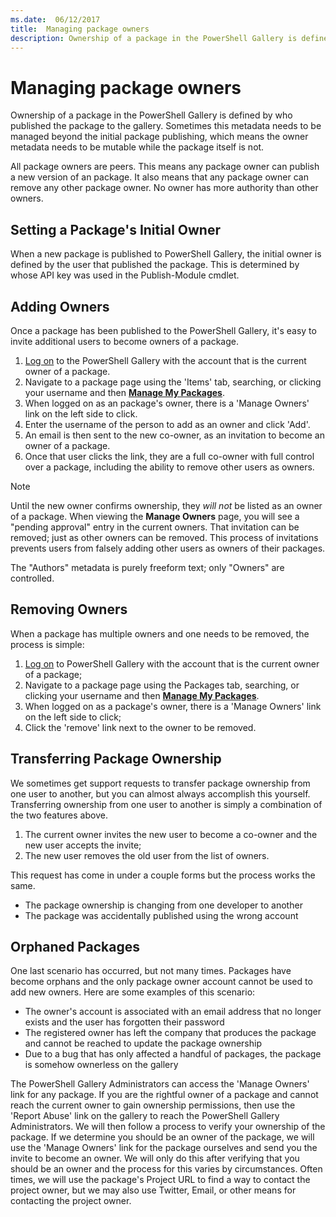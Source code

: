 ```yaml
---
ms.date:  06/12/2017
title:  Managing package owners
description: Ownership of a package in the PowerShell Gallery is defined by who published the package to the gallery.
---
```

# Managing package owners

Ownership of a package in the PowerShell Gallery is defined by who published the package to the
gallery. Sometimes this metadata needs to be managed beyond the initial package publishing, which
means the owner metadata needs to be mutable while the package itself is not.

All package owners are peers. This means any package owner can publish a new version of an package.
It also means that any package owner can remove any other package owner. No owner has more authority
than other owners.

## Setting a Package's Initial Owner

When a new package is published to PowerShell Gallery, the initial owner is defined by the user that
published the package. This is determined by whose API key was used in the Publish-Module cmdlet.

## Adding Owners

Once a package has been published to the PowerShell Gallery, it's easy to invite additional users to
become owners of a package.

1. [Log on](https://powershellgallery.com/users/account/LogOn) to the PowerShell Gallery with the
   account that is the current owner of a package.
1. Navigate to a package page using the 'Items' tab, searching, or clicking your username and then
   [**Manage My Packages**](https://www.powershellgallery.com/account/Packages).
1. When logged on as an package's owner, there is a 'Manage Owners' link on the left side to click.
1. Enter the username of the person to add as an owner and click 'Add'.
1. An email is then sent to the new co-owner, as an invitation to become an owner of a package.
1. Once that user clicks the link, they are a full co-owner with full control over a package,
   including the ability to remove other users as owners.

> [!NOTE]
> Until the new owner confirms ownership, they *will not* be listed as an owner of a package. When
> viewing the **Manage Owners** page, you will see a "pending approval" entry in the current owners.
> That invitation can be removed; just as other owners can be removed. This process of invitations
> prevents users from falsely adding other users as owners of their packages.

The "Authors" metadata is purely freeform text; only "Owners" are controlled.

## Removing Owners

When a package has multiple owners and one needs to be removed, the process is simple:

1. [Log on](https://powershellgallery.com/users/account/LogOn) to PowerShell Gallery with the
   account that is the current owner of a package;
1. Navigate to a package page using the Packages tab, searching, or clicking your username and then
   [**Manage My Packages**](https://www.powershellgallery.com/account/Packages).
1. When logged on as a package's owner, there is a 'Manage Owners' link on the left side to click;
1. Click the 'remove' link next to the owner to be removed.

## Transferring Package Ownership

We sometimes get support requests to transfer package ownership from one user to another, but you
can almost always accomplish this yourself. Transferring ownership from one user to another is
simply a combination of the two features above.

1. The current owner invites the new user to become a co-owner and the new user accepts the invite;
1. The new user removes the old user from the list of owners.

This request has come in under a couple forms but the process works the same.

- The package ownership is changing from one developer to another
- The package was accidentally published using the wrong account

## Orphaned Packages

One last scenario has occurred, but not many times. Packages have become orphans and the only
package owner account cannot be used to add new owners. Here are some examples of this scenario:

- The owner's account is associated with an email address that no longer exists and the user has
  forgotten their password
- The registered owner has left the company that produces the package and cannot be reached to
  update the package ownership
- Due to a bug that has only affected a handful of packages, the package is somehow ownerless on the
  gallery

The PowerShell Gallery Administrators can access the 'Manage Owners' link for any package. If you
are the rightful owner of a package and cannot reach the current owner to gain ownership
permissions, then use the 'Report Abuse' link on the gallery to reach the PowerShell Gallery
Administrators. We will then follow a process to verify your ownership of the package. If we
determine you should be an owner of the package, we will use the 'Manage Owners' link for the
package ourselves and send you the invite to become an owner. We will only do this after verifying
that you should be an owner and the process for this varies by circumstances. Often times, we will
use the package's Project URL to find a way to contact the project owner, but we may also use
Twitter, Email, or other means for contacting the project owner.
